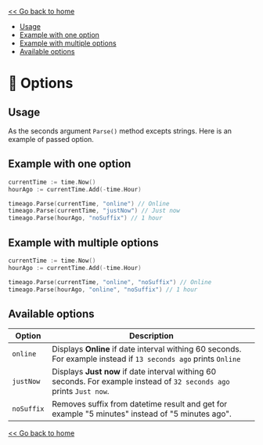 [<< Go back to home](https://github.com/SerhiiCho/timeago/blob/master/README.md)

- [Usage](#usage)
- [Example with one option](#example-with-one-option)
- [Example with multiple options](#example-with-multiple-options)
- [Available options](#available-options)

# 🤲 Options

## Usage

As the seconds argument `Parse()` method excepts strings. Here is an example of passed option.

## Example with one option

```go
currentTime := time.Now()
hourAgo := currentTime.Add(-time.Hour)

timeago.Parse(currentTime, "online") // Online
timeago.Parse(currentTime, "justNow") // Just now
timeago.Parse(hourAgo, "noSuffix") // 1 hour
```

## Example with multiple options

```go
currentTime := time.Now()
hourAgo := currentTime.Add(-time.Hour)

timeago.Parse(currentTime, "online", "noSuffix") // Online
timeago.Parse(hourAgo, "online", "noSuffix") // 1 hour
```

## Available options

| Option | Description |
| --- | --- |
| `online` | Displays **Online** if date interval withing 60 seconds. For example instead if `13 seconds ago` prints `Online` |
| `justNow` | Displays **Just now** if date interval withing 60 seconds. For example instead of `32 seconds ago` prints `Just now`. |
| `noSuffix` | Removes suffix from datetime result and get for example "5 minutes" instead of "5 minutes ago". |

[<< Go back to home](https://github.com/SerhiiCho/timeago/blob/master/README.md)